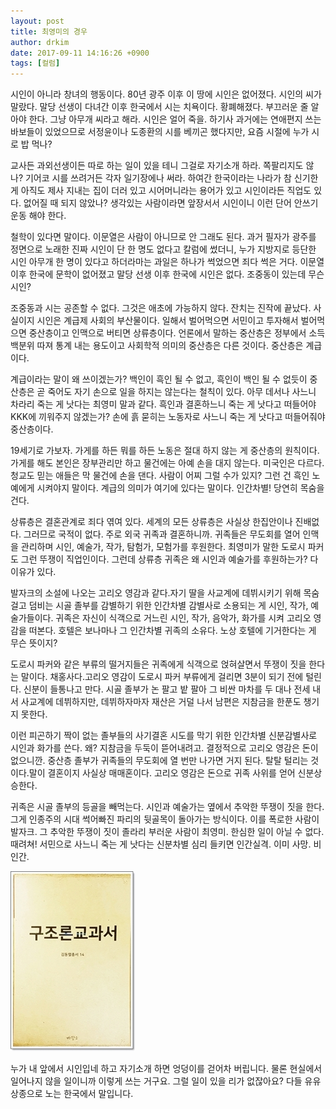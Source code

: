 ```yaml
---
layout: post
title: 최영미의 경우
author: drkim
date: 2017-09-11 14:16:26 +0900
tags: [컬럼]
---
```

시인이 아니라 창녀의 행동이다. 80년 광주 이후 이 땅에 시인은 없어졌다. 시인의 씨가 말랐다. 말당 선생이 다녀간 이후 한국에서 시는 치욕이다. 황폐해졌다. 부끄러운 줄 알아야 한다. 그냥 아무개 씨라고 해라. 시인은 얼어 죽을. 하기사 과거에는 연애편지 쓰는 바보들이 있었으므로 서정윤이나 도종환의 시를 베끼곤 했다지만, 요즘 시절에 누가 시로 밥 먹나?

  


교사든 과외선생이든 따로 하는 일이 있을 테니 그걸로 자기소개 하라. 쪽팔리지도 않나? 기어코 시를 쓰려거든 각자 일기장에나 써라. 하여간 한국이라는 나라가 참 신기한 게 아직도 제사 지내는 집이 더러 있고 시어머니라는 용어가 있고 시인이라든 직업도 있다. 없어질 때 되지 않았나? 생각있는 사람이라면 앞장서서 시인이니 이런 단어 안쓰기운동 해야 한다.

  


철학이 있다면 말이다. 이문열은 사람이 아니므로 안 그래도 된다. 과거 필자가 광주를 정면으로 노래한 진짜 시인이 단 한 명도 없다고 칼럼에 썼더니, 누가 지방지로 등단한 시인 아무개 한 명이 있다고 하더라마는 과일은 하나가 썩었으면 죄다 썩은 거다. 이문열 이후 한국에 문학이 없어졌고 말당 선생 이후 한국에 시인은 없다. 조중동이 있는데 무슨 시인?

  


조중동과 시는 공존할 수 없다. 그것은 애초에 가능하지 않다. 잔치는 진작에 끝났다. 사실이지 시인은 계급제 사회의 부산물이다. 일해서 벌어먹으면 서민이고 투자해서 벌어먹으면 중산층이고 인맥으로 버티면 상류층이다. 언론에서 말하는 중산층은 정부에서 소득백분위 따져 통계 내는 용도이고 사회학적 의미의 중산층은 다른 것이다. 중산층은 계급이다.

  


계급이라는 말이 왜 쓰이겠는가? 백인이 흑인 될 수 없고, 흑인이 백인 될 수 없듯이 중산층은 곧 죽어도 자기 손으로 일을 하지는 않는다는 철칙이 있다. 아무 데서나 사느니 차라리 죽는 게 낫다는 최영미 말과 같다. 흑인과 결혼하느니 죽는 게 낫다고 떠들어야 KKK에 끼워주지 않겠는가? 손에 흙 묻히는 노동자로 사느니 죽는 게 낫다고 떠들어줘야 중산층이다.

  


19세기로 가보자. 가게를 하든 뭐를 하든 노동은 절대 하지 않는 게 중산층의 원칙이다. 가게를 해도 본인은 장부관리만 하고 물건에는 아예 손을 대지 않는다. 미국인은 다르다. 청교도 믿는 애들은 막 물건에 손을 댄다. 사람이 어찌 그럴 수가 있지? 그런 건 흑인 노예에게 시켜야지 말이다. 계급의 의미가 여기에 있다는 말이다. 인간차별! 당연히 목숨을 건다.

  


상류층은 결혼관계로 죄다 엮여 있다. 세계의 모든 상류층은 사실상 한집안이나 진배없다. 그러므로 국적이 없다. 주로 외국 귀족과 결혼하니까. 귀족들은 무도회를 열어 인맥을 관리하며 시인, 예술가, 작가, 탐험가, 모험가를 후원한다. 최영미가 말한 도로시 파커도 그런 뚜쟁이 직업인이다. 그런데 상류층 귀족은 왜 시인과 예술가를 후원하는가? 다 이유가 있다.

  


발자크의 소설에 나오는 고리오 영감과 같다.자기 딸을 사교계에 데뷔시키기 위해 목숨 걸고 덤비는 시골 졸부를 감별하기 위한 인간차별 감별사로 소용되는 게 시인, 작가, 예술가들이다. 귀족은 자신이 식객으로 거느린 시인, 작가, 음악가, 화가를 시켜 고리오 영감을 떠본다. 호텔은 보나마나 그 인간차별 귀족의 소유다. 노상 호텔에 기거한다는 게 무슨 뜻이지?

  


도로시 파커와 같은 부류의 떨거지들은 귀족에게 식객으로 얹혀살면서 뚜쟁이 짓을 한다는 말이다. 채홍사다.고리오 영감이 도로시 파커 부류에게 걸리면 3분이 되기 전에 털린다. 신분이 들통나고 만다. 시골 졸부가 논 팔고 밭 팔아 그 비싼 마차를 두 대나 전세 내서 사교계에 데뷔하지만, 데뷔하자마자 재산은 거덜 나서 남편은 지참금을 한푼도 챙기지 못한다.

  


이런 피곤하기 짝이 없는 졸부들의 사기결혼 시도를 막기 위한 인간차별 신분감별사로 시인과 화가를 쓴다. 왜? 지참금을 두둑이 뜯어내려고. 결정적으로 고리오 영감은 돈이 없으니깐. 중산층 졸부가 귀족들의 무도회에 열 번만 나가면 거지 된다. 탈탈 털리는 것이다.말이 결혼이지 사실상 매매혼이다. 고리오 영감은 돈으로 귀족 사위를 얻어 신분상승한다.

  


귀족은 시골 졸부의 등골을 빼먹는다. 시인과 예술가는 옆에서 추악한 뚜쟁이 짓을 한다.그게 인종주의 시대 썩어빠진 파리의 뒷골목이 돌아가는 방식이다. 이를 폭로한 사람이 발자크. 그 추악한 뚜쟁이 짓이 졸라리 부러운 사람이 최영미. 한심한 일이 아닐 수 없다. 때려쳐! 서민으로 사느니 죽는 게 낫다는 신분차별 심리 들키면 인간실격. 이미 사망. 비인간.

  



![](/files/attach/images/199/684/884/0.jpg)   


  


누가 내 앞에서 시인입네 하고 자기소개 하면 엉덩이를 걷어차 버립니다. 물론 현실에서 일어나지 않을 일이니까 이렇게 쓰는 거구요. 그럴 일이 있을 리가 없잖아요? 다들 유유상종으로 노는 한국에서 말입니다.